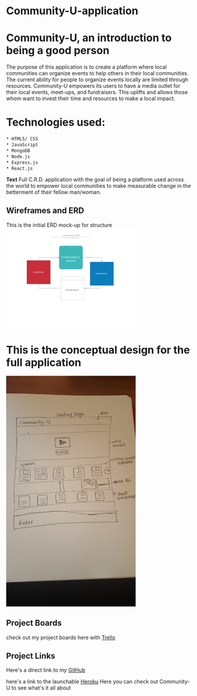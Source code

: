 # Community-U-application

# Community-U, an introduction to being a good person

The purpose of this application is to create a platform where local communities can organize events to help others in their local communities. The current ability for people to organize events locally are limited through resources. Community-U empowers its users to have a media outlet for their local events, meet-ups, and fundraisers. This uplifts and allows those whom want to invest their time and resources to make a local impact.

# Technologies used:

    * HTML5/ CSS
    * JavaScript
    * MongoDB
    * Node.js
    * Express.js
    * React.js

**Text** Full C.R.D. application with the goal of being a platform used across the world to empower local communities to make measurable change in the betterment of their fellow man/woman.

## Wireframes and ERD ##
This is the initial ERD mock-up for structure
<img src="https://github.com/theunsungdesigner/project-3-community-u/blob/master/images/community%20u%20ver%202.png?raw=true" width="350" />

 This is the conceptual design for the full application
 ================================================================================
 <img src="https://github.com/theunsungdesigner/project-3-community-u/blob/master/images/wireframe.png?raw=true" width="350" />


## Project Boards 
 check out my project boards here with [Trello](https://trello.com/b/ofP3GHRy/project-3-community-u)

## Project Links
Here's a direct link to my [GitHub](https://github.com/theunsungdesigner/project-3-community-u)
 
 here's a link to the launchable [Heroku](https://community-u-2.herokuapp.com/)
    Here you can check out Community-U to see what's it all about  

   
    
